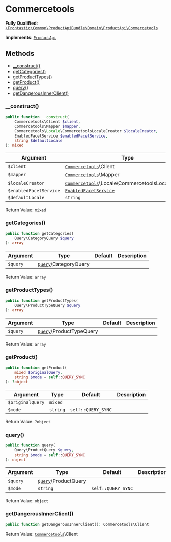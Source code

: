 #  Commercetools

**Fully Qualified**: [`\Frontastic\Common\ProductApiBundle\Domain\ProductApi\Commercetools`](../../../../../src/php/ProductApiBundle/Domain/ProductApi/Commercetools.php)

**Implements**: [`ProductApi`](../ProductApi.md)

## Methods

* [__construct()](#__construct)
* [getCategories()](#getcategories)
* [getProductTypes()](#getproducttypes)
* [getProduct()](#getproduct)
* [query()](#query)
* [getDangerousInnerClient()](#getdangerousinnerclient)

### __construct()

```php
public function __construct(
    Commercetools\Client $client,
    Commercetools\Mapper $mapper,
    Commercetools\Locale\CommercetoolsLocaleCreator $localeCreator,
    EnabledFacetService $enabledFacetService,
    string $defaultLocale
): mixed
```

Argument|Type|Default|Description
--------|----|-------|-----------
`$client`|[`Commercetools`](Commercetools.md)\Client||
`$mapper`|[`Commercetools`](Commercetools.md)\Mapper||
`$localeCreator`|[`Commercetools`](Commercetools.md)\Locale\CommercetoolsLocaleCreator||
`$enabledFacetService`|[`EnabledFacetService`](EnabledFacetService.md)||
`$defaultLocale`|`string`||

Return Value: `mixed`

### getCategories()

```php
public function getCategories(
    Query\CategoryQuery $query
): array
```

Argument|Type|Default|Description
--------|----|-------|-----------
`$query`|[`Query`](Query.md)\CategoryQuery||

Return Value: `array`

### getProductTypes()

```php
public function getProductTypes(
    Query\ProductTypeQuery $query
): array
```

Argument|Type|Default|Description
--------|----|-------|-----------
`$query`|[`Query`](Query.md)\ProductTypeQuery||

Return Value: `array`

### getProduct()

```php
public function getProduct(
    mixed $originalQuery,
    string $mode = self::QUERY_SYNC
): ?object
```

Argument|Type|Default|Description
--------|----|-------|-----------
`$originalQuery`|`mixed`||
`$mode`|`string`|`self::QUERY_SYNC`|

Return Value: `?object`

### query()

```php
public function query(
    Query\ProductQuery $query,
    string $mode = self::QUERY_SYNC
): object
```

Argument|Type|Default|Description
--------|----|-------|-----------
`$query`|[`Query`](Query.md)\ProductQuery||
`$mode`|`string`|`self::QUERY_SYNC`|

Return Value: `object`

### getDangerousInnerClient()

```php
public function getDangerousInnerClient(): Commercetools\Client
```

Return Value: [`Commercetools`](Commercetools.md)\Client

